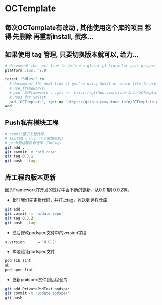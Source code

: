 # OCTemplate

## 每次OCTemplate有改动 , 其他使用这个库的项目 都得 先删除 再重新install, 蛋疼...
## 如果使用 tag 管理, 只要切换版本就可以, 给力...
```ruby
# Uncomment the next line to define a global platform for your project
platform :ios, '9.0'

target 'SNTest' do
  # Uncomment the next line if you're using Swift or would like to use dynamic frameworks
  # use_frameworks!
  # pod 'SNFramework', :git => 'https://github.com/stone-info/OCTemplate.git'
  # Pods for SNTest
  pod 'OCTemplate', :git => 'https://github.com/stone-info/OCTemplate.git'
end
```


## Push私有模块工程

```bash
# commit整个工程代码
# 打上tag 0.0.1（下节会使用到）
# push到远程私有仓库（Coding）
git add .
git commit -m "add repo"
git tag 0.0.1
git push --tags
```


## 库工程的版本更新
因为Framework在开发的过程中会不断的更新，从0.0.1到 0.0.2等。

- 此时我们先更新代码，并打上tag，推送到远程仓库
```bash
git add .
git commit -m "update repo"
git tag 0.0.2
git push --tags
```

- 然后修改podspec文件中的version字段
```bash
s.version      = "0.0.2"
```

- 本地验证podspec文件
```bash
pod lib lint
或
pod spec lint
```

- 更新podspec文件到远程仓库
```bash
git add PrivatePodTest.podspec
git commit -m "update podspec"
git push
```
